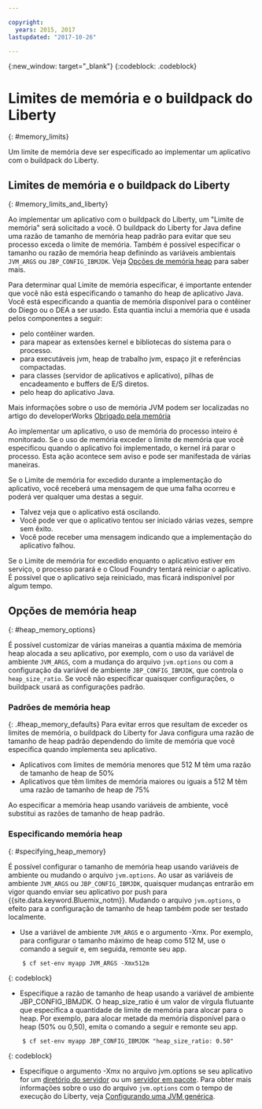 ```yaml
---

copyright:
  years: 2015, 2017
lastupdated: "2017-10-26"

---
```


{:new_window: target="_blank"}
{:codeblock: .codeblock}

# Limites de memória e o buildpack do Liberty
{: #memory_limits}

Um limite de memória deve ser especificado ao implementar um aplicativo com o buildpack do Liberty.

## Limites de memória e o buildpack do Liberty
{: #memory_limits_and_liberty}


Ao implementar um aplicativo com o
buildpack do Liberty, um "Limite de memória" será solicitado a você. O buildpack do Liberty for Java define uma razão de tamanho de memória heap padrão para evitar que seu processo exceda o limite de memória. Também é possível especificar o tamanho ou razão de memória heap definindo as variáveis ambientais `JVM_ARGS` ou `JBP_CONFIG_IBMJDK`. Veja [Opções de memória heap](#heap_memory_options) para saber mais.

Para determinar qual Limite de memória especificar,
é importante entender que você não está especificando o tamanho do heap de aplicativo Java. Você está especificando a quantia de memória disponível para o contêiner do Diego ou o DEA a ser usado. Esta quantia inclui a memória
que é usada pelos componentes a seguir:

* pelo contêiner warden.
* para mapear as extensões kernel e bibliotecas do sistema para o processo.
* para executáveis jvm, heap de trabalho jvm, espaço jit e referências compactadas.
* para classes (servidor de aplicativos e aplicativo), pilhas de encadeamento e buffers de E/S diretos.
* pelo heap do aplicativo Java.

Mais informações sobre o uso de memória JVM podem ser localizadas no artigo do developerWorks [Obrigado pela memória](http://www.ibm.com/developerworks/library/j-nativememory-linux/)

Ao implementar
um aplicativo, o uso de memória do processo inteiro é monitorado. Se o uso de memória exceder o limite de memória
que você especificou quando o aplicativo foi implementado, o kernel irá parar o processo. Esta ação acontece sem aviso e pode ser manifestada de várias maneiras.

 Se o Limite de memória for excedido durante a implementação do aplicativo, você receberá uma mensagem de que uma falha ocorreu e poderá ver qualquer uma destas a seguir.

  * Talvez
veja que o aplicativo está oscilando.
  * Você pode ver que o aplicativo tentou ser iniciado várias vezes, sempre sem êxito.
  * Você pode receber uma mensagem indicando que a implementação do aplicativo falhou.

Se o Limite de memória for excedido enquanto o aplicativo estiver em serviço, o processo parará e o Cloud Foundry tentará reiniciar o aplicativo. É possível que o aplicativo seja reiniciado, mas ficará indisponível por algum tempo.

## Opções de memória heap
{: #heap_memory_options}

É possível customizar de várias maneiras a quantia máxima de memória heap alocada a seu aplicativo, por exemplo, com o uso da
variável de ambiente `JVM_ARGS`, com a mudança do arquivo `jvm.options` ou com a configuração da variável de ambiente `JBP_CONFIG_IBMJDK`, que controla o `heap_size_ratio`. Se você não especificar quaisquer configurações, o buildpack usará as configurações padrão.

### Padrões de memória heap
{: .#heap_memory_defaults}
Para evitar erros que resultam de exceder os limites de memória, o buildpack do Liberty for Java configura uma razão de tamanho de heap padrão dependendo do limite de memória que você especifica quando implementa seu aplicativo.

* Aplicativos com limites de memória menores que 512 M têm uma razão de tamanho de heap de 50%
* Aplicativos que têm limites de memória maiores ou iguais a 512 M têm uma razão de tamanho de heap de 75%

Ao especificar a memória heap usando variáveis de ambiente, você substitui as razões de tamanho de heap padrão.

### Especificando memória heap
{: #specifying_heap_memory}

É possível configurar o tamanho de memória heap usando variáveis de ambiente ou mudando o arquivo `jvm.options`. 
Ao usar as variáveis de ambiente `JVM_ARGS` ou `JBP_CONFIG_IBMJDK`, quaisquer mudanças entrarão em
vigor quando enviar seu aplicativo por push para {{site.data.keyword.Bluemix_notm}}. Mudando o arquivo `jvm.options`, o efeito para a configuração de tamanho de heap também pode ser testado localmente.

* Use a variável de ambiente `JVM_ARGS` e o argumento -Xmx. Por exemplo, para configurar o tamanho máximo de heap como 512 M,
use o comando a seguir e, em seguida, remonte seu app.

```
    $ cf set-env myapp JVM_ARGS -Xmx512m
```
{: codeblock}

* Especifique a razão de tamanho de heap usando a variável de ambiente JBP_CONFIG_IBMJDK.  O heap_size_ratio é um valor de vírgula flutuante que especifica a quantidade de limite de memória para alocar para o heap.  Por exemplo, para alocar metade da memória disponível para o heap (50% ou 0,50), emita o comando a seguir e remonte seu app.

```
    $ cf set-env myapp JBP_CONFIG_IBMJDK "heap_size_ratio: 0.50"
```
{: codeblock}

* Especifique o argumento -Xmx no arquivo jvm.options se seu aplicativo for um [diretório do servidor](optionsForPushing.html#server_directory) ou um [servidor em pacote](optionsForPushing.html#packaged_server). Para obter mais informações sobre o uso do arquivo `jvm.options` com o tempo de execução do Liberty, veja [Configurando uma JVM genérica](http://www-01.ibm.com/support/docview.wss?uid=swg21596474).  
